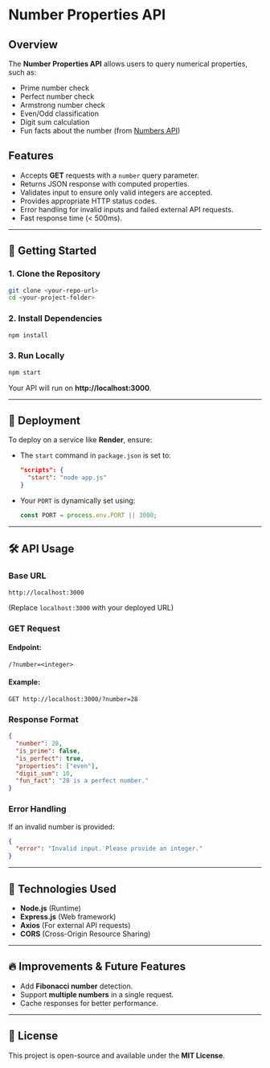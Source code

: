 # Number Properties API

## Overview
The **Number Properties API** allows users to query numerical properties, such as:
- Prime number check
- Perfect number check
- Armstrong number check
- Even/Odd classification
- Digit sum calculation
- Fun facts about the number (from [Numbers API](http://numbersapi.com))

## Features
- Accepts **GET** requests with a `number` query parameter.
- Returns JSON response with computed properties.
- Validates input to ensure only valid integers are accepted.
- Provides appropriate HTTP status codes.
- Error handling for invalid inputs and failed external API requests.
- Fast response time (< 500ms).

---

## 🚀 Getting Started

### **1. Clone the Repository**
```sh
git clone <your-repo-url>
cd <your-project-folder>
```

### **2. Install Dependencies**
```sh
npm install
```

### **3. Run Locally**
```sh
npm start
```
Your API will run on **http://localhost:3000**.

---

## 📡 Deployment
To deploy on a service like **Render**, ensure:
- The `start` command in `package.json` is set to:
  ```json
  "scripts": {
    "start": "node app.js"
  }
  ```
- Your `PORT` is dynamically set using:
  ```js
  const PORT = process.env.PORT || 3000;
  ```

---

## 🛠 API Usage

### **Base URL**
```
http://localhost:3000
```
(Replace `localhost:3000` with your deployed URL)

### **GET Request**
#### Endpoint:
```
/?number=<integer>
```
#### Example:
```
GET http://localhost:3000/?number=28
```

### **Response Format**
```json
{
  "number": 28,
  "is_prime": false,
  "is_perfect": true,
  "properties": ["even"],
  "digit_sum": 10,
  "fun_fact": "28 is a perfect number."
}
```

### **Error Handling**
If an invalid number is provided:
```json
{
  "error": "Invalid input. Please provide an integer."
}
```

---

## 📌 Technologies Used
- **Node.js** (Runtime)
- **Express.js** (Web framework)
- **Axios** (For external API requests)
- **CORS** (Cross-Origin Resource Sharing)

---

## 🔥 Improvements & Future Features
- Add **Fibonacci number** detection.
- Support **multiple numbers** in a single request.
- Cache responses for better performance.

---

## 📄 License
This project is open-source and available under the **MIT License**.
